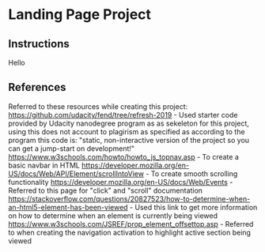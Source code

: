 # Landing Page Project


## Instructions

Hello

## References

Referred to these resources while creating this project:
https://github.com/udacity/fend/tree/refresh-2019 - Used starter code provided by Udacity nanodegree program as as sekeleton for this project, using this does not account to plagirism as specified as according to the program this code is: "static, non-interactive version of the project so you can get a jump-start on development!"
https://www.w3schools.com/howto/howto_js_topnav.asp - To create a basic navbar in HTML
https://developer.mozilla.org/en-US/docs/Web/API/Element/scrollIntoView - To create smooth scrolling functionality 
https://developer.mozilla.org/en-US/docs/Web/Events - Referred to this page for "click" and "scroll" documentation
https://stackoverflow.com/questions/20827523/how-to-determine-when-an-html5-element-has-been-viewed - Used this link to get more information on how to determine when an element is currently being viewed
https://www.w3schools.com/JSREF/prop_element_offsettop.asp - Referred to when creating the navigation activation to highlight active section being viewed 